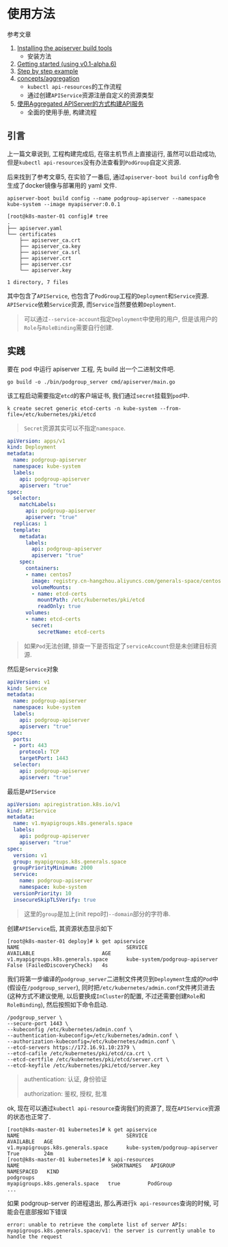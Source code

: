 # 使用方法

参考文章

1. [Installing the apiserver build tools](https://github.com/kubernetes-sigs/apiserver-builder-alpha/blob/master/docs/installing.md)
    - 安装方法
2. [Getting started (using v0.1-alpha.6)](https://github.com/kubernetes-sigs/apiserver-builder-alpha/blob/master/docs/tools_user_guide.md)
3. [Step by step example](https://github.com/kubernetes-sigs/apiserver-builder-alpha/commits/example-simple)
4. [concepts/aggregation](https://github.com/kubernetes-sigs/apiserver-builder-alpha/blob/master/docs/concepts/aggregation.md)
    - `kubectl api-resources`的工作流程
    - 通过创建`APIService`资源注册自定义的资源类型
5. [使用Aggregated APIServer的方式构建API服务](https://jeremyxu2010.github.io/2019/07/%E4%BD%BF%E7%94%A8aggregated-apiserver%E7%9A%84%E6%96%B9%E5%BC%8F%E6%9E%84%E5%BB%BAapi%E6%9C%8D%E5%8A%A1/)
    - 全面的使用手册, 构建流程

## 引言

上一篇文章说到, 工程构建完成后, 在宿主机节点上直接运行, 虽然可以启动成功, 但是`kubectl api-resources`没有办法查看到`PodGroup`自定义资源.

后来找到了参考文章5, 在实验了一番后, 通过`apiserver-boot build config`命令生成了docker镜像与部署用的 yaml 文件.

```
apiserver-boot build config --name podgroup-apiserver --namespace kube-system --image myapiserver:0.0.1
```

```log
[root@k8s-master-01 config]# tree
.
├── apiserver.yaml
└── certificates
    ├── apiserver_ca.crt
    ├── apiserver_ca.key
    ├── apiserver_ca.srl
    ├── apiserver.crt
    ├── apiserver.csr
    └── apiserver.key

1 directory, 7 files
```

其中包含了`APIService`, 也包含了`PodGroup`工程的`Deployment`和`Service`资源. `APIService`依赖`Service`资源, 而`Service`当然要依赖`Deployment`.

> 可以通过`--service-account`指定`Deployment`中使用的用户, 但是该用户的`Role`与`RoleBinding`需要自行创建.

## 实践

要在 pod 中运行 apiserver 工程, 先 build 出一个二进制文件吧.

```
go build -o ./bin/podgroup_server cmd/apiserver/main.go
```

该工程启动需要指定`etcd`的客户端证书, 我们通过`secret`挂载到`pod`中.

```
k create secret generic etcd-certs -n kube-system --from-file=/etc/kubernetes/pki/etcd
```

> `Secret`资源其实可以不指定`namespace`.

```yaml
apiVersion: apps/v1
kind: Deployment
metadata:
  name: podgroup-apiserver
  namespace: kube-system
  labels:
    api: podgroup-apiserver
    apiserver: "true"
spec:
  selector:
    matchLabels:
      api: podgroup-apiserver
      apiserver: "true"
  replicas: 1
  template:
    metadata:
      labels:
        api: podgroup-apiserver
        apiserver: "true"
    spec:
      containers:
      - name: centos7
        image: registry.cn-hangzhou.aliyuncs.com/generals-space/centos:7
        volumeMounts:
        - name: etcd-certs
          mountPath: /etc/kubernetes/pki/etcd
          readOnly: true
      volumes:
      - name: etcd-certs
        secret:
          secretName: etcd-certs
```

> 如果`Pod`无法创建, 排查一下是否指定了`serviceAccount`但是未创建目标资源.

然后是`Service`对象

```yaml
apiVersion: v1
kind: Service
metadata:
  name: podgroup-apiserver
  namespace: kube-system
  labels:
    api: podgroup-apiserver
    apiserver: "true"
spec:
  ports:
  - port: 443
    protocol: TCP
    targetPort: 1443
  selector:
    api: podgroup-apiserver
    apiserver: "true"
```

最后是`APIService`

```yaml
apiVersion: apiregistration.k8s.io/v1
kind: APIService
metadata:
  name: v1.myapigroups.k8s.generals.space
  labels:
    api: podgroup-apiserver
    apiserver: "true"
spec:
  version: v1
  group: myapigroups.k8s.generals.space
  groupPriorityMinimum: 2000
  service:
    name: podgroup-apiserver
    namespace: kube-system
  versionPriority: 10
  insecureSkipTLSVerify: true
```

> 这里的`group`是加上(init repo时)`--domain`部分的字符串.

创建`APIService`后, 其资源状态显示如下

```
[root@k8s-master-01 deploy]# k get apiservice
NAME                                   SERVICE                      AVAILABLE                      AGE
v1.myapigroups.k8s.generals.space      kube-system/podgroup-apiserver   False (FailedDiscoveryCheck)   4s
```

我们将第一步编译的`podgroup_server`二进制文件拷贝到`Deployment`生成的`Pod`中(假设在`/podgroup_server`), 同时把`/etc/kubernetes/admin.conf`文件拷贝进去(这种方式不建议使用, 以后要换成`InCluster`的配置, 不过还需要创建`Role`和`RoleBinding`), 然后按照如下命令启动.

```
/podgroup_server \
--secure-port 1443 \
--kubeconfig /etc/kubernetes/admin.conf \
--authentication-kubeconfig=/etc/kubernetes/admin.conf \
--authorization-kubeconfig=/etc/kubernetes/admin.conf \
--etcd-servers https://172.16.91.10:2379 \
--etcd-cafile /etc/kubernetes/pki/etcd/ca.crt \
--etcd-certfile /etc/kubernetes/pki/etcd/server.crt \
--etcd-keyfile /etc/kubernetes/pki/etcd/server.key
```

> authentication: 认证, 身份验证
> 
> authorization: 鉴权, 授权, 批准

ok, 现在可以通过`kubectl api-resource`查询我们的资源了, 现在`APIService`资源的状态也正常了.

```log
[root@k8s-master-01 kubernetes]# k get apiservice
NAME                                   SERVICE                      AVAILABLE   AGE
v1.myapigroups.k8s.generals.space      kube-system/podgroup-apiserver   True        24m
[root@k8s-master-01 kubernetes]# k api-resources
NAME                              SHORTNAMES   APIGROUP                         NAMESPACED   KIND
podgroups                                      myapigroups.k8s.generals.space   true         PodGroup
...
```

如果 podgroup-server 的进程退出, 那么再进行`k api-resources`查询的时候, 可能会在底部报如下错误

```
error: unable to retrieve the complete list of server APIs: myapigroups.k8s.generals.space/v1: the server is currently unable to handle the request
```
